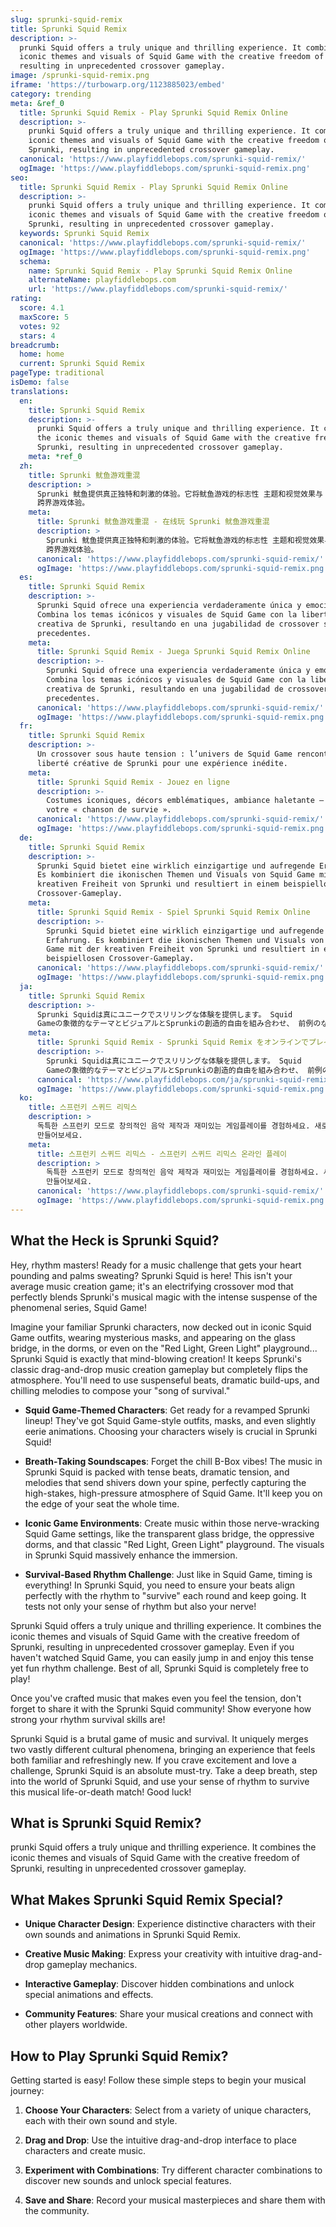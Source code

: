 ```yaml
---
slug: sprunki-squid-remix
title: Sprunki Squid Remix
description: >-
  prunki Squid offers a truly unique and thrilling experience. It combines the
  iconic themes and visuals of Squid Game with the creative freedom of Sprunki,
  resulting in unprecedented crossover gameplay.
image: /sprunki-squid-remix.png
iframe: 'https://turbowarp.org/1123885023/embed'
category: trending
meta: &ref_0
  title: Sprunki Squid Remix - Play Sprunki Squid Remix Online
  description: >-
    prunki Squid offers a truly unique and thrilling experience. It combines the
    iconic themes and visuals of Squid Game with the creative freedom of
    Sprunki, resulting in unprecedented crossover gameplay.
  canonical: 'https://www.playfiddlebops.com/sprunki-squid-remix/'
  ogImage: 'https://www.playfiddlebops.com/sprunki-squid-remix.png'
seo:
  title: Sprunki Squid Remix - Play Sprunki Squid Remix Online
  description: >-
    prunki Squid offers a truly unique and thrilling experience. It combines the
    iconic themes and visuals of Squid Game with the creative freedom of
    Sprunki, resulting in unprecedented crossover gameplay.
  keywords: Sprunki Squid Remix
  canonical: 'https://www.playfiddlebops.com/sprunki-squid-remix/'
  ogImage: 'https://www.playfiddlebops.com/sprunki-squid-remix.png'
  schema:
    name: Sprunki Squid Remix - Play Sprunki Squid Remix Online
    alternateName: playfiddlebops.com
    url: 'https://www.playfiddlebops.com/sprunki-squid-remix/'
rating:
  score: 4.1
  maxScore: 5
  votes: 92
  stars: 4
breadcrumb:
  home: home
  current: Sprunki Squid Remix
pageType: traditional
isDemo: false
translations:
  en:
    title: Sprunki Squid Remix
    description: >-
      prunki Squid offers a truly unique and thrilling experience. It combines
      the iconic themes and visuals of Squid Game with the creative freedom of
      Sprunki, resulting in unprecedented crossover gameplay.
    meta: *ref_0
  zh:
    title: Sprunki 鱿鱼游戏重混
    description: >
      Sprunki 鱿鱼提供真正独特和刺激的体验。它将鱿鱼游戏的标志性 主题和视觉效果与 Sprunki 的创意自由相结合，产生前所未有的
      跨界游戏体验。
    meta:
      title: Sprunki 鱿鱼游戏重混 - 在线玩 Sprunki 鱿鱼游戏重混
      description: >
        Sprunki 鱿鱼提供真正独特和刺激的体验。它将鱿鱼游戏的标志性 主题和视觉效果与 Sprunki 的创意自由相结合，产生前所未有的
        跨界游戏体验。
      canonical: 'https://www.playfiddlebops.com/sprunki-squid-remix/'
      ogImage: 'https://www.playfiddlebops.com/sprunki-squid-remix.png'
  es:
    title: Sprunki Squid Remix
    description: >-
      Sprunki Squid ofrece una experiencia verdaderamente única y emocionante.
      Combina los temas icónicos y visuales de Squid Game con la libertad
      creativa de Sprunki, resultando en una jugabilidad de crossover sin
      precedentes.
    meta:
      title: Sprunki Squid Remix - Juega Sprunki Squid Remix Online
      description: >-
        Sprunki Squid ofrece una experiencia verdaderamente única y emocionante.
        Combina los temas icónicos y visuales de Squid Game con la libertad
        creativa de Sprunki, resultando en una jugabilidad de crossover sin
        precedentes.
      canonical: 'https://www.playfiddlebops.com/sprunki-squid-remix/'
      ogImage: 'https://www.playfiddlebops.com/sprunki-squid-remix.png'
  fr:
    title: Sprunki Squid Remix
    description: >-
      Un crossover sous haute tension : l’univers de Squid Game rencontre la 
      liberté créative de Sprunki pour une expérience inédite.
    meta:
      title: Sprunki Squid Remix - Jouez en ligne
      description: >-
        Costumes iconiques, décors emblématiques, ambiance haletante —  composez
        votre « chanson de survie ».
      canonical: 'https://www.playfiddlebops.com/sprunki-squid-remix/'
      ogImage: 'https://www.playfiddlebops.com/sprunki-squid-remix.png'
  de:
    title: Sprunki Squid Remix
    description: >-
      Sprunki Squid bietet eine wirklich einzigartige und aufregende Erfahrung.
      Es kombiniert die ikonischen Themen und Visuals von Squid Game mit der
      kreativen Freiheit von Sprunki und resultiert in einem beispiellosen
      Crossover-Gameplay.
    meta:
      title: Sprunki Squid Remix - Spiel Sprunki Squid Remix Online
      description: >-
        Sprunki Squid bietet eine wirklich einzigartige und aufregende
        Erfahrung. Es kombiniert die ikonischen Themen und Visuals von Squid
        Game mit der kreativen Freiheit von Sprunki und resultiert in einem
        beispiellosen Crossover-Gameplay.
      canonical: 'https://www.playfiddlebops.com/sprunki-squid-remix/'
      ogImage: 'https://www.playfiddlebops.com/sprunki-squid-remix.png'
  ja:
    title: Sprunki Squid Remix
    description: >-
      Sprunki Squidは真にユニークでスリリングな体験を提供します。 Squid
      Gameの象徴的なテーマとビジュアルとSprunkiの創造的自由を組み合わせ、 前例のないクロスオーバーゲームプレイをもたらします。
    meta:
      title: Sprunki Squid Remix - Sprunki Squid Remix をオンラインでプレイ
      description: >-
        Sprunki Squidは真にユニークでスリリングな体験を提供します。 Squid
        Gameの象徴的なテーマとビジュアルとSprunkiの創造的自由を組み合わせ、 前例のないクロスオーバーゲームプレイをもたらします。
      canonical: 'https://www.playfiddlebops.com/ja/sprunki-squid-remix/'
      ogImage: 'https://www.playfiddlebops.com/sprunki-squid-remix.png'
  ko:
    title: 스프런키 스퀴드 리믹스
    description: >
      독특한 스프런키 모드로 창의적인 음악 제작과 재미있는 게임플레이를 경험하세요. 새로운 캐릭터와 사운드로 여러분만의 음악 작품을
      만들어보세요.
    meta:
      title: 스프런키 스퀴드 리믹스 - 스프런키 스퀴드 리믹스 온라인 플레이
      description: >
        독특한 스프런키 모드로 창의적인 음악 제작과 재미있는 게임플레이를 경험하세요. 새로운 캐릭터와 사운드로 여러분만의 음악 작품을
        만들어보세요.
      canonical: 'https://www.playfiddlebops.com/sprunki-squid-remix/'
      ogImage: 'https://www.playfiddlebops.com/sprunki-squid-remix.png'
---
```


## What the Heck is Sprunki Squid?

Hey, rhythm masters! Ready for a music challenge that gets your heart pounding and palms sweating? Sprunki Squid is here! This isn't your average music creation game; it's an electrifying crossover mod that perfectly blends Sprunki's musical magic with the intense suspense of the phenomenal series, Squid Game!

Imagine your familiar Sprunki characters, now decked out in iconic Squid Game outfits, wearing mysterious masks, and appearing on the glass bridge, in the dorms, or even on the "Red Light, Green Light" playground... Sprunki Squid is exactly that mind-blowing creation! It keeps Sprunki's classic drag-and-drop music creation gameplay but completely flips the atmosphere. You'll need to use suspenseful beats, dramatic build-ups, and chilling melodies to compose your "song of survival."

- **Squid Game-Themed Characters**: Get ready for a revamped Sprunki lineup! They've got Squid Game-style outfits, masks, and even slightly eerie animations. Choosing your characters wisely is crucial in Sprunki Squid!

- **Breath-Taking Soundscapes**: Forget the chill B-Box vibes! The music in Sprunki Squid is packed with tense beats, dramatic tension, and melodies that send shivers down your spine, perfectly capturing the high-stakes, high-pressure atmosphere of Squid Game. It'll keep you on the edge of your seat the whole time.

- **Iconic Game Environments**: Create music within those nerve-wracking Squid Game settings, like the transparent glass bridge, the oppressive dorms, and that classic "Red Light, Green Light" playground. The visuals in Sprunki Squid massively enhance the immersion.

- **Survival-Based Rhythm Challenge**: Just like in Squid Game, timing is everything! In Sprunki Squid, you need to ensure your beats align perfectly with the rhythm to "survive" each round and keep going. It tests not only your sense of rhythm but also your nerve!

Sprunki Squid offers a truly unique and thrilling experience. It combines the iconic themes and visuals of Squid Game with the creative freedom of Sprunki, resulting in unprecedented crossover gameplay. Even if you haven't watched Squid Game, you can easily jump in and enjoy this tense yet fun rhythm challenge. Best of all, Sprunki Squid is completely free to play!

Once you've crafted music that makes even you feel the tension, don't forget to share it with the Sprunki Squid community! Show everyone how strong your rhythm survival skills are!

Sprunki Squid is a brutal game of music and survival. It uniquely merges two vastly different cultural phenomena, bringing an experience that feels both familiar and refreshingly new. If you crave excitement and love a challenge, Sprunki Squid is an absolute must-try. Take a deep breath, step into the world of Sprunki Squid, and use your sense of rhythm to survive this musical life-or-death match! Good luck!

## What is Sprunki Squid Remix?

prunki Squid offers a truly unique and thrilling experience. It combines the iconic themes and visuals of Squid Game with the creative freedom of Sprunki, resulting in unprecedented crossover gameplay.

## What Makes Sprunki Squid Remix Special?

- **Unique Character Design**: Experience distinctive characters with their own sounds and animations in Sprunki Squid Remix.

- **Creative Music Making**: Express your creativity with intuitive drag-and-drop gameplay mechanics.

- **Interactive Gameplay**: Discover hidden combinations and unlock special animations and effects.

- **Community Features**: Share your musical creations and connect with other players worldwide.

## How to Play Sprunki Squid Remix?

Getting started is easy! Follow these simple steps to begin your musical journey:

1. **Choose Your Characters**: Select from a variety of unique characters, each with their own sound and style.

1. **Drag and Drop**: Use the intuitive drag-and-drop interface to place characters and create music.

1. **Experiment with Combinations**: Try different character combinations to discover new sounds and unlock special features.

1. **Save and Share**: Record your musical masterpieces and share them with the community.
